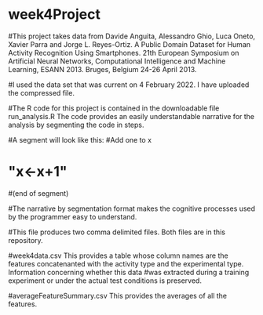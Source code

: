 # week4Project
#This project takes data from Davide Anguita, Alessandro Ghio, Luca Oneto, Xavier Parra and Jorge L. Reyes-Ortiz. A Public Domain Dataset for Human Activity Recognition Using Smartphones. 21th European Symposium on Artificial Neural Networks, Computational Intelligence and Machine Learning, ESANN 2013. Bruges, Belgium 24-26 April 2013. 

#I used the data set that was current on 4 February 2022. I have uploaded the compressed file.

#The R code for this project is contained in the downloadable file run_analysis.R The code provides an easily understandable narrative for the analysis by segmenting the code in steps.

#A segment will look like this:
 #Add one to x 
 # "x<-x+1"
 #(end of segment)
 
 #The narrative by segmentation format makes the cognitive processes used by the programmer easy to understand.
 
 #This file produces two comma delimited files. Both files are in this repository.
 
 #week4data.csv This provides a table whose column names are the features concatenanted with the activity type and the experimental type. Information concerning whether this data  #was extracted during a training experiment or under the actual test conditions is preserved. 
 
 #averageFeatureSummary.csv This provides the averages of all the features.
